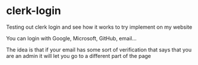 # clerk-login
Testing out clerk login and see how it works to try implement on my website


You can login with Google, Microsoft, GitHub, email...

The idea is that if your email has some sort of verification that says that you are an admin it will let you go to a different part of the page